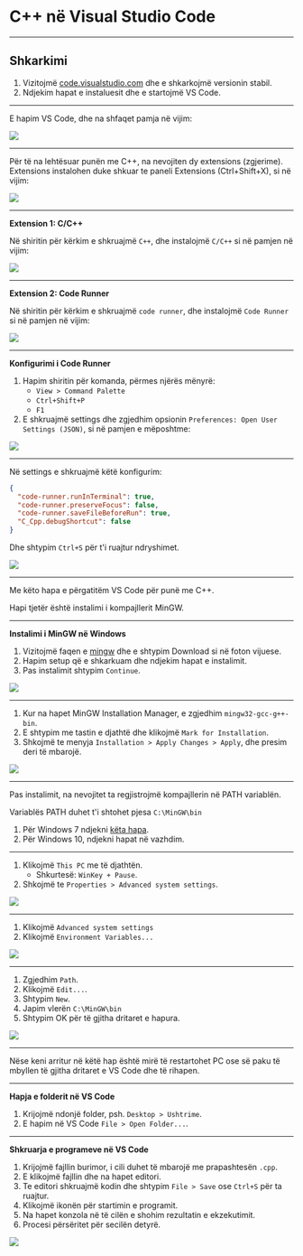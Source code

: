 # C++ në Visual Studio Code

---

## Shkarkimi

1. Vizitojmë [code.visualstudio.com](https://code.visualstudio.com/) dhe e shkarkojmë versionin stabil.
2. Ndjekim hapat e instaluesit dhe e startojmë VS Code.

---

E hapim VS Code, dhe na shfaqet pamja në vijim:

![](/lendet/gjuhe-programuese/vs-code/screen-1.png)

---

<!-- .slide: style="font-size:0.8em" -->

Për të na lehtësuar punën me C++, na nevojiten dy extensions (zgjerime). Extensions instalohen duke shkuar te paneli Extensions (Ctrl+Shift+X), si në vijim:

![](/lendet/gjuhe-programuese/vs-code/screen-2.png)

---

<!-- .slide: style="font-size:0.8em" -->

**Extension 1: C/C++**

Në shiritin për kërkim e shkruajmë `C++`, dhe instalojmë `C/C++` si në pamjen në vijim:

![](/lendet/gjuhe-programuese/vs-code/screen-3.png)

---

<!-- .slide: style="font-size:0.8em" -->

**Extension 2: Code Runner**

Në shiritin për kërkim e shkruajmë `code runner`, dhe instalojmë `Code Runner` si në pamjen në vijim:

![](/lendet/gjuhe-programuese/vs-code/screen-4.png)

---

<!-- .slide: style="font-size:0.8em" -->

**Konfigurimi i Code Runner**

1. Hapim shiritin për komanda, përmes njërës mënyrë:
    - `View > Command Palette`
    - `Ctrl+Shift+P`
    - `F1`
2. E shkruajmë settings dhe zgjedhim opsionin `Preferences: Open User Settings (JSON)`, si në pamjen e mëposhtme:

![](/lendet/gjuhe-programuese/vs-code/screen-5.png)

---

Në settings e shkruajmë këtë konfigurim:

```json
{
  "code-runner.runInTerminal": true,
  "code-runner.preserveFocus": false,
  "code-runner.saveFileBeforeRun": true,
  "C_Cpp.debugShortcut": false
}
```

Dhe shtypim `Ctrl+S` për t'i ruajtur ndryshimet.

![](/lendet/gjuhe-programuese/vs-code/screen-6.png)

---

Me këto hapa e përgatitëm VS Code për punë me C++.

Hapi tjetër është instalimi i kompajllerit MinGW.

---

**Instalimi i MinGW në Windows**

1. Vizitojmë faqen e [mingw](https://sourceforge.net/projects/mingw/) dhe e shtypim Download si në foton vijuese.
2. Hapim setup që e shkarkuam dhe ndjekim hapat e instalimit.
3. Pas instalimit shtypim `Continue`.

![](/lendet/gjuhe-programuese/vs-code/screen-7.png)

---

<!-- .slide: style="font-size:0.8em" -->

1. Kur na hapet MinGW Installation Manager, e zgjedhim `mingw32-gcc-g++-bin`.
2. E shtypim me tastin e djathtë dhe klikojmë `Mark for Installation`.
3. Shkojmë te menyja `Installation > Apply Changes > Apply`, dhe presim deri të mbarojë.

![](/lendet/gjuhe-programuese/vs-code/screen-8.png)

---

Pas instalimit, na nevojitet ta regjistrojmë kompajllerin në PATH variablën.

Variablës PATH duhet t'i shtohet pjesa `C:\MinGW\bin`

1. Për Windows 7 ndjekni [këta hapa](https://www.rose-hulman.edu/class/csse/resources/MinGW/installation.htm).
2. Për Windows 10, ndjekni hapat në vazhdim.

---

<!-- .slide: style="font-size:0.8em" -->

1. Klikojmë `This PC` me të djathtën.
    - Shkurtesë: `WinKey + Pause`.
2. Shkojmë te `Properties > Advanced system settings`.

![](/lendet/gjuhe-programuese/vs-code/screen-9.png)

---

<!-- .slide: style="font-size:0.8em" -->

1. Klikojmë `Advanced system settings`
2. Klikojmë `Environment Variables...`

![](/lendet/gjuhe-programuese/vs-code/screen-10.png)

---

<!-- .slide: style="font-size:0.7em" -->

1. Zgjedhim `Path`.
2. Klikojmë `Edit...`.
3. Shtypim `New`.
4. Japim vlerën `C:\MinGW\bin`
5. Shtypim OK për të gjitha dritaret e hapura.

![](/lendet/gjuhe-programuese/vs-code/screen-11.png)

---

Nëse keni arritur në këtë hap është mirë të restartohet PC ose së paku të mbyllen të gjitha dritaret e VS Code dhe të rihapen.

---

**Hapja e folderit në VS Code**

1. Krijojmë ndonjë folder, psh. `Desktop > Ushtrime`.
2. E hapim në VS Code `File > Open Folder...`.

---

<!-- .slide: style="font-size:0.6em" -->

**Shkruarja e programeve në VS Code**

1. Krijojmë fajllin burimor, i cili duhet të mbarojë me prapashtesën `.cpp`.
2. E klikojmë fajllin dhe na hapet editori.
3. Te editori shkruajmë kodin dhe shtypim `File > Save` ose `Ctrl+S` për ta ruajtur.
4. Klikojmë ikonën për startimin e programit.
5. Na hapet konzola në të cilën e shohim rezultatin e ekzekutimit.
6. Procesi përsëritet për secilën detyrë.

![](/lendet/gjuhe-programuese/vs-code/screen-12.png) <!-- .element: style="max-width:640px;" -->
